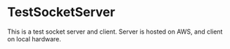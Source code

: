 # TestSocketServer
This is a test socket server and client. Server is hosted on AWS, and client on local hardware.
